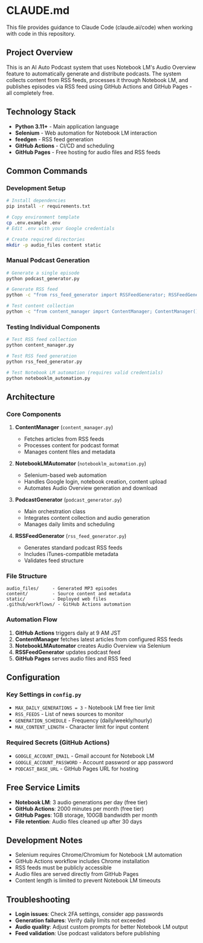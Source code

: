 # CLAUDE.md

This file provides guidance to Claude Code (claude.ai/code) when working with code in this repository.

## Project Overview

This is an AI Auto Podcast system that uses Notebook LM's Audio Overview feature to automatically generate and distribute podcasts. The system collects content from RSS feeds, processes it through Notebook LM, and publishes episodes via RSS feed using GitHub Actions and GitHub Pages - all completely free.

## Technology Stack

- **Python 3.11+** - Main application language
- **Selenium** - Web automation for Notebook LM interaction
- **feedgen** - RSS feed generation
- **GitHub Actions** - CI/CD and scheduling
- **GitHub Pages** - Free hosting for audio files and RSS feeds

## Common Commands

### Development Setup
```bash
# Install dependencies
pip install -r requirements.txt

# Copy environment template
cp .env.example .env
# Edit .env with your Google credentials

# Create required directories
mkdir -p audio_files content static
```

### Manual Podcast Generation
```bash
# Generate a single episode
python podcast_generator.py

# Generate RSS feed
python -c "from rss_feed_generator import RSSFeedGenerator; RSSFeedGenerator().generate_rss_feed()"

# Test content collection
python -c "from content_manager import ContentManager; ContentManager().create_daily_content(['AI', 'Technology'])"
```

### Testing Individual Components
```bash
# Test RSS feed collection
python content_manager.py

# Test RSS feed generation  
python rss_feed_generator.py

# Test Notebook LM automation (requires valid credentials)
python notebooklm_automation.py
```

## Architecture

### Core Components

1. **ContentManager** (`content_manager.py`)
   - Fetches articles from RSS feeds
   - Processes content for podcast format
   - Manages content files and metadata

2. **NotebookLMAutomator** (`notebooklm_automation.py`)
   - Selenium-based web automation
   - Handles Google login, notebook creation, content upload
   - Automates Audio Overview generation and download

3. **PodcastGenerator** (`podcast_generator.py`)
   - Main orchestration class
   - Integrates content collection and audio generation
   - Manages daily limits and scheduling

4. **RSSFeedGenerator** (`rss_feed_generator.py`)
   - Generates standard podcast RSS feeds
   - Includes iTunes-compatible metadata
   - Validates feed structure

### File Structure
```
audio_files/     - Generated MP3 episodes
content/         - Source content and metadata  
static/          - Deployed web files
.github/workflows/ - GitHub Actions automation
```

### Automation Flow

1. **GitHub Actions** triggers daily at 9 AM JST
2. **ContentManager** fetches latest articles from configured RSS feeds
3. **NotebookLMAutomator** creates Audio Overview via Selenium
4. **RSSFeedGenerator** updates podcast feed
5. **GitHub Pages** serves audio files and RSS feed

## Configuration

### Key Settings in `config.py`

- `MAX_DAILY_GENERATIONS = 3` - Notebook LM free tier limit
- `RSS_FEEDS` - List of news sources to monitor
- `GENERATION_SCHEDULE` - Frequency (daily/weekly/hourly)
- `MAX_CONTENT_LENGTH` - Character limit for input content

### Required Secrets (GitHub Actions)

- `GOOGLE_ACCOUNT_EMAIL` - Gmail account for Notebook LM
- `GOOGLE_ACCOUNT_PASSWORD` - Account password or app password
- `PODCAST_BASE_URL` - GitHub Pages URL for hosting

## Free Service Limits

- **Notebook LM**: 3 audio generations per day (free tier)
- **GitHub Actions**: 2000 minutes per month (free tier)  
- **GitHub Pages**: 1GB storage, 100GB bandwidth per month
- **File retention**: Audio files cleaned up after 30 days

## Development Notes

- Selenium requires Chrome/Chromium for Notebook LM automation
- GitHub Actions workflow includes Chrome installation
- RSS feeds must be publicly accessible
- Audio files are served directly from GitHub Pages
- Content length is limited to prevent Notebook LM timeouts

## Troubleshooting

- **Login issues**: Check 2FA settings, consider app passwords
- **Generation failures**: Verify daily limits not exceeded
- **Audio quality**: Adjust custom prompts for better Notebook LM output
- **Feed validation**: Use podcast validators before publishing